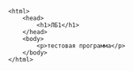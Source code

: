 
    <html>
        <head>
            <h1>ЛБ1</h1>
        </head>
        <body>
            <p>тестовая программа</p>
        </body>
    </html>
